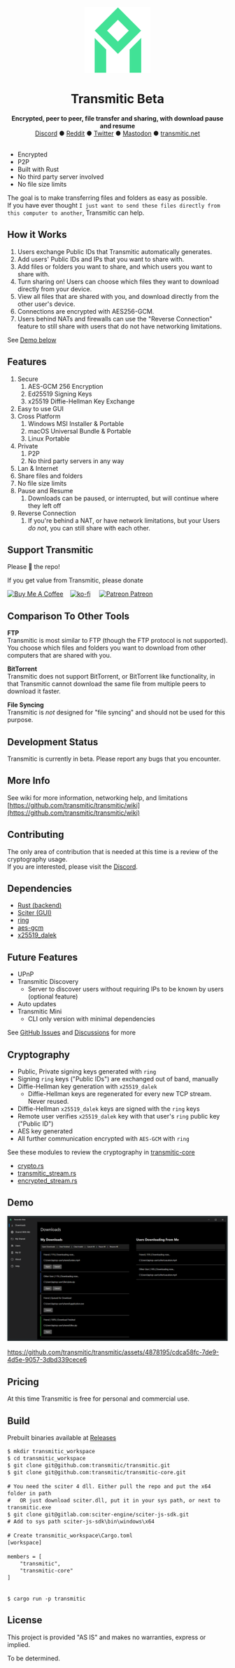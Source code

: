 <div align="center">
<img src="./src/window_icon.svg" alt="Transmitic Logo" height="150"> 
<h1>Transmitic Beta</h1>
<strong>Encrypted, peer to peer, file transfer and sharing, with download pause and resume</strong>
<br/>
<a href="https://discord.gg/tRT3J6T">Discord</a> ● <a href="https://www.reddit.com/r/transmitic/">Reddit</a> ● <a href="https://twitter.com/transmitic">Twitter</a> ● <a href="https://techhub.social/@transmitic">Mastodon</a> ● <a href="https://transmitic.net/">transmitic.net</a>
</div>
<br/>

- Encrypted
- P2P
- Built with Rust  
- No third party server involved  
- No file size limits  

The goal is to make transferring files and folders as easy as possible.  
If you have ever thought `I just want to send these files directly from this computer to another`, Transmitic can help.   

## How it Works

1. Users exchange Public IDs that Transmitic automatically generates.
1. Add users' Public IDs and IPs that you want to share with.
1. Add files or folders you want to share, and which users you want to share with.
1. Turn sharing on! Users can choose which files they want to download directly from your device.
1. View all files that are shared with you, and download directly from the other user's device.
1. Connections are encrypted with AES256-GCM.
1. Users behind NATs and firewalls can use the "Reverse Connection" feature to still share with users that do not have networking limitations.

See [Demo below](#demo)

## Features

1. Secure
    1. AES-GCM 256 Encryption
    1. Ed25519 Signing Keys
    1. x25519 Diffie-Hellman Key Exchange
1. Easy to use GUI
1. Cross Platform
    1. Windows MSI Installer & Portable
    1. macOS Universal Bundle & Portable
    1. Linux Portable
1. Private
    1. P2P
    1. No third party servers in any way
1. Lan & Internet
1. Share files and folders
1. No file size limits
1. Pause and Resume
    1. Downloads can be paused, or interrupted, but will continue where they left off
1. Reverse Connection
    1. If you're behind a NAT, or have network limitations, but your Users _do not_, you can still share with each other.

## Support Transmitic

Please 🌟 the repo!  

If you get value from Transmitic, please donate

<a href="https://www.buymeacoffee.com/andrewshay" target="_blank"><img src="https://cdn.buymeacoffee.com/buttons/v2/default-blue.png" alt="Buy Me A Coffee" height="40" width="150" style="height: 40px !important;width: 150px !important;" ></a>&nbsp;&nbsp;&nbsp;&nbsp;[![ko-fi](https://www.ko-fi.com/img/githubbutton_sm.svg)](https://ko-fi.com/J3J626I8G) &nbsp;&nbsp;&nbsp;&nbsp;<a href="https://www.patreon.com/andrewshay" target="_blank"><img src="https://user-images.githubusercontent.com/4878195/161663353-d78961a3-71e6-4353-9a2e-3028e64c72e1.png" alt="Patreon" height="40" width="40" style="height: 40px !important;width: 40px !important;" > Patreon</a>

## Comparison To Other Tools

**FTP**  
Transmitic is most similar to FTP (though the FTP protocol is not supported). You choose which files and folders you want to download from other computers that are shared with you.

**BitTorrent**  
Transmitic does not support BitTorrent, or BitTorrent like functionality, in that Transmitic cannot download the same file from multiple peers to download it faster.  

**File Syncing**  
Transmitic is _not_ designed for "file syncing" and should not be used for this purpose.

## Development Status

Transmitic is currently in beta. Please report any bugs that you encounter.

## More Info

See wiki for more information, networking help, and limitations [https://github.com/transmitic/transmitic/wiki](https://github.com/transmitic/transmitic/wiki)

## Contributing

The only area of contribution that is needed at this time is a review of the cryptography usage.  
If you are interested, please visit the [Discord](https://discord.gg/tRT3J6T).

## Dependencies

- [Rust (backend)](https://www.rust-lang.org/)
- [Sciter (GUI)](http://sciter.com/)
- [ring](https://briansmith.org/rustdoc/ring/)
- [aes-gcm](https://docs.rs/aes-gcm/)
- [x25519_dalek](https://docs.rs/x25519-dalek/)

## Future Features

- UPnP
- Transmitic Discovery
  - Server to discover users without requiring IPs to be known by users (optional feature)
- Auto updates
- Transmitic Mini
  - CLI only version with minimal dependencies

See [GitHub Issues](https://github.com/transmitic/transmitic/issues) and [Discussions](https://github.com/transmitic/transmitic/discussions) for more

## Cryptography

- Public, Private signing keys generated with `ring`
- Signing `ring` keys ("Public IDs") are exchanged out of band, manually
- Diffie-Hellman key generation with `x25519_dalek`
  - Diffie-Hellman keys are regenerated for every new TCP stream. Never reused.
- Diffie-Hellman `x25519_dalek` keys are signed with the `ring` keys
- Remote user verifies `x25519_dalek` key with that user's `ring` public key ("Public ID")
- AES key generated
- All further communication encrypted with `AES-GCM` with `ring`

See these modules to review the cryptography in [transmitic-core](https://github.com/transmitic/transmitic-core)

- [crypto.rs](https://github.com/transmitic/transmitic-core/blob/main/src/crypto.rs)
- [transmitic_stream.rs](https://github.com/transmitic/transmitic-core/blob/main/src/transmitic_stream.rs)
- [encrypted_stream.rs](https://github.com/transmitic/transmitic-core/blob/main/src/encrypted_stream.rs)

## Demo

![Transmitic](./screenshot.png)

https://github.com/transmitic/transmitic/assets/4878195/cdca58fc-7de9-4d5e-9057-3dbd339cece6

## Pricing

At this time Transmitic is free for personal and commercial use.  

## Build

Prebuilt binaries available at [Releases](https://github.com/transmitic/transmitic/releases)

```
$ mkdir transmitic_workspace
$ cd transmitic_workspace
$ git clone git@github.com:transmitic/transmitic.git
$ git clone git@github.com:transmitic/transmitic-core.git

# You need the sciter 4 dll. Either pull the repo and put the x64 folder in path
#   OR just download sciter.dll, put it in your sys path, or next to transmitic.exe
$ git clone git@gitlab.com:sciter-engine/sciter-js-sdk.git
# Add to sys path sciter-js-sdk\bin\windows\x64

# Create transmitic_workspace\Cargo.toml
[workspace]

members = [
    "transmitic",
    "transmitic-core"
]


$ cargo run -p transmitic
```


## License

This project is provided "AS IS" and makes no warranties, express or implied.  

To be determined.
